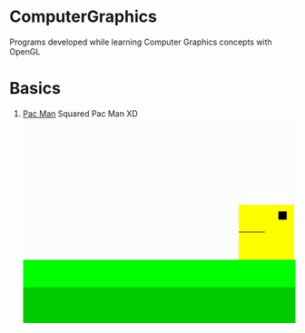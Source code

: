 # ComputerGraphics
Programs developed while learning Computer Graphics concepts with OpenGL

# Basics
  1. [Pac Man](https://github.com/AnneLivia/ComputerGraphics/tree/master/Pac%20Man)
   Squared Pac Man XD
   ![alternativetext](_RepositoryImages/pacman.gif)
